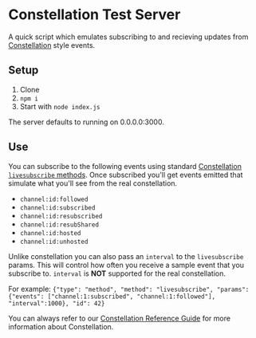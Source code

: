 # Constellation Test Server

A quick script which emulates subscribing to and recieving updates from [Constellation](https://dev.mixer.com/reference/constellation/index.html) style events.

## Setup
1. Clone
1. `npm i`
1. Start with `node index.js`

The server defaults to running on 0.0.0.0:3000.

## Use

You can subscribe to the following events using standard [Constellation `livesubscribe` methods](https://dev.mixer.com/reference/constellation/index.html#methods_livesubscribe). Once subscribed you'll get events emitted that simulate what you'll see from the real constellation.

- `channel:id:followed`
- `channel:id:subscribed`
- `channel:id:resubscribed`
- `channel:id:resubShared`
- `channel:id:hosted`
- `channel:id:unhosted`

Unlike constellation you can also pass an `interval` to the `livesubscribe` params. This will control how often you receive a sample event that you subscribe to. `interval` is **NOT** supported for the real constellation.

For example:
`{"type": "method", "method": "livesubscribe", "params": {"events": ["channel:1:subscribed", "channel:1:followed"], "interval":1000}, "id": 42}`

You can always refer to our [Constellation Reference Guide](https://dev.mixer.com/reference/constellation/index.html) for more information about Constellation.

